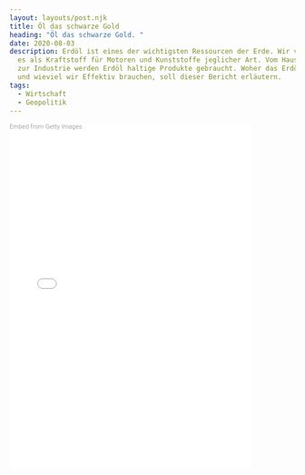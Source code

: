 ```yaml
---
layout: layouts/post.njk
title: Öl das schwarze Gold
heading: "Öl das schwarze Gold. "
date: 2020-08-03
description: Erdöl ist eines der wichtigsten Ressourcen der Erde. Wir verwenden
  es als Kraftstoff für Motoren und Kunststoffe jeglicher Art. Vom Haushalt bis
  zur Industrie werden Erdöl haltige Produkte gebraucht. Woher das Erdöl stammt
  und wieviel wir Effektiv brauchen, soll dieser Bericht erläutern.
tags:
  - Wirtschaft
  - Geopolitik
---
```

<div class="getty embed image" style="background-color:#fff;display:inline-block;font-family:Roboto,sans-serif;color:#a7a7a7;font-size:11px;width:100%;max-width:426px;"><div style="padding:0;margin:0;text-align:left;"><a href="http://www.gettyimages.ch/detail/77619643" target="_blank" style="color:#a7a7a7;text-decoration:none;font-weight:normal !important;border:none;display:inline-block;">Embed from Getty Images</a></div><div style="overflow:hidden;position:relative;height:0;padding:139.43661% 0 0 0;width:100%;"><iframe src="//embed.gettyimages.com/embed/77619643?et=Q5CzeEhcTPxe-s2fttK_Dg&tld=ch&sig=Qp26_7x1iaZ0lvEQHRCrW0tJrmE8WPw8B7Q5PVC41Bc=&caption=true&ver=1" scrolling="no" frameborder="0" width="426" height="594" style="display:inline-block;position:absolute;top:0;left:0;width:100%;height:100%;margin:0;"></iframe></div></div>